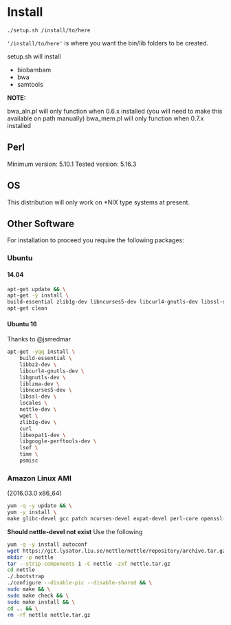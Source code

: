 # Install

`./setup.sh /install/to/here`

`'/install/to/here'` is where you want the bin/lib folders to be created.

setup.sh will install

- biobambam
- bwa
- samtools

**NOTE:**

bwa_aln.pl will only function when 0.6.x installed
(you will need to make this available on path manually)
bwa_mem.pl will only function when 0.7.x installed

## Perl

Minimum version: 5.10.1
Tested version: 5.16.3

## OS

This distribution will only work on *NIX type systems at present.

## Other Software

For installation to proceed you require the following packages:

### Ubuntu

#### 14.04

```bash
apt-get update && \
apt-get -y install \
build-essential zlib1g-dev libncurses5-dev libcurl4-gnutls-dev libssl-dev libexpat1-dev nettle-dev libgoogle-perftools-dev &&\
apt-get clean
```

#### Ubuntu 16

Thanks to @jsmedmar

```bash
apt-get -yqq install \
    build-essential \
    libbz2-dev \
    libcurl4-gnutls-dev \
    libgnutls-dev \
    liblzma-dev \
    libncurses5-dev \
    libssl-dev \
    locales \
    nettle-dev \
    wget \
    zlib1g-dev \
    curl
    libexpat1-dev \
    libgoogle-perftools-dev \
    lsof \
    time \
    psmisc
```

### Amazon Linux AMI

(2016.03.0 x86_64)

```bash
yum -q -y update && \
yum -y install \
make glibc-devel gcc patch ncurses-devel expat-devel perl-core openssl-devel libcurl-devel gnutls-devel libtasn1-devel p11-kit-devel gmp-devel nettle-devel
```

**Should nettle-devel not exist**
Use the following

```bash
yum -q -y install autoconf
wget https://git.lysator.liu.se/nettle/nettle/repository/archive.tar.gz?ref=nettle_3.2_release_20160128 -O nettle.tar.gz
mkdir -p nettle
tar --strip-components 1 -C nettle -zxf nettle.tar.gz
cd nettle
./.bootstrap
./configure --disable-pic --disable-shared && \
sudo make && \
sudo make check && \
sudo make install && \
cd .. && \
rm -rf nettle nettle.tar.gz
```
